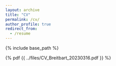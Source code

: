 ```yaml
---
layout: archive
title: "CV"
permalink: /cv/
author_profile: true
redirect_from:
  - /resume
---
```


{% include base_path %}

<object data="../files/CV_Breitbart_20230316.pdf" width="1000" height="1000" type='application/pdf'></object>

{% pdf {{ ../files/CV_Breitbart_20230316.pdf }} %}
